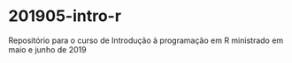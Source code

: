 # 201905-intro-r
Repositório para o curso de Introdução à programação em R ministrado em maio e junho de 2019
